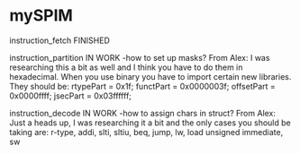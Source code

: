 # mySPIM

instruction_fetch		FINISHED

instruction_partition	IN WORK		-how to set up masks?
From Alex: I was researching this a bit as well and I think you have to do them in hexadecimal. When you use binary you have to import certain new libraries. They should be:
rtypePart = 0x1f;
functPart = 0x0000003f;
offsetPart = 0x0000ffff;
jsecPart = 0x03ffffff;

instruction_decode		IN WORK		-how to assign chars in struct?
From Alex: Just a heads up, I was researching it a bit and the only cases you should be taking are: r-type, addi, slti, sltiu, beq, jump, lw, load unsigned immediate, sw